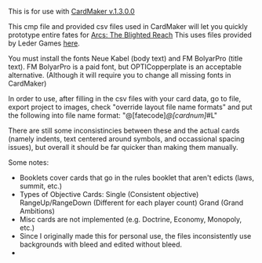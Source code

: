 This is for use with [CardMaker v.1.3.0.0](https://github.com/nhmkdev/cardmaker/releases/tag/v.1.3.0.0)

This cmp file and provided csv files used in CardMaker will let you quickly prototype entire fates for [Arcs: The Blighted Reach](https://ledergames.com/products/arcs-the-blighted-reach-campaign-expansion)
This uses files provided by Leder Games [here](https://ledergames.com/blogs/news/arcs-the-official-development-kit).

You must install the fonts Neue Kabel (body text) and FM BolyarPro (title text). FM BolyarPro is a paid font, but OPTICopperplate is an acceptable alternative. (Although it will require you to change all missing fonts in CardMaker)

In order to use, after filling in the csv files with your card data, go to file, export project to images, check "override layout file name formats" and put the following into file name format: "@[fatecode]_@[cardnum]_#L"

There are still some inconsistincies between these and the actual cards (namely indents, text centered around symbols, and occassional spacing issues), but overall it should be far quicker than making them manually.

Some notes:
- Booklets cover cards that go in the rules booklet that aren't edicts (laws, summit, etc.)
- Types of Objective Cards: Single (Consistent objective) RangeUp/RangeDown (Different for each player count) Grand (Grand Ambitions)
- Misc cards are not implemented (e.g. Doctrine, Economy, Monopoly, etc.)
- Since I originally made this for personal use, the files inconsistently use backgrounds with bleed and edited without bleed. 
- 
